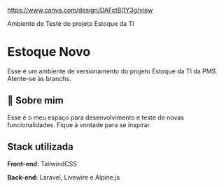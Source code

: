 
https://www.canva.com/design/DAFctBI1Y3g/view

Ambiente de Teste do projeto Estoque da TI
# Estoque Novo

Esse é um ambiente de versionamento do projeto Estoque da TI da PMS.
Atente-se às branchs.


## 🚀 Sobre mim
Esse é o meu espaço para desenvolvimento e teste de novas funcionalidades. Fique à vontade para se inspirar.


## Stack utilizada

**Front-end:** TailwindCSS

**Back-end:** Laravel, Livewire e Alpine.js

